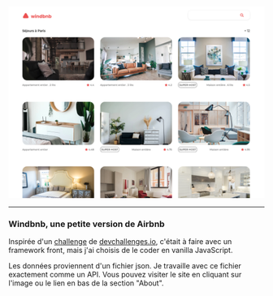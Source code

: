 <a href = "https://yousoumar.github.io/js-windbnb"><img src = "images/screenshot.png"></img></a>

---

<h3>Windbnb, une petite version de Airbnb</h3>

Inspirée d'un <a href ="https://devchallenges.io/challenges/3JFYedSOZqAxYuOCNmYD">challenge</a> de <a href="http://devchallenges.io">devchallenges.io</a>, c'était à faire avec un framework front, mais j'ai choisis de le coder en vanilla JavaScript.

Les données proviennent d'un fichier json. Je travaille avec ce fichier exactement comme un API. Vous pouvez visiter le site en cliquant sur l'image ou le lien en bas de la section "About".


  

